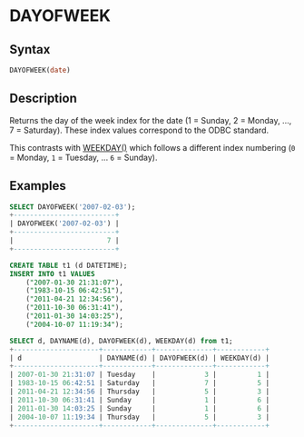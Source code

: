 # DAYOFWEEK

## Syntax

```sql
DAYOFWEEK(date)
```

## Description

Returns the day of the week index for the date (1 = Sunday, 2 = Monday, ..., 7 =
Saturday). These index values correspond to the ODBC standard.

This contrasts with [WEEKDAY()](/built-in-functions/date-time-functions/weekday/) which follows a different index numbering
(`0` = Monday, `1` = Tuesday, ... `6` = Sunday).

## Examples

```sql
SELECT DAYOFWEEK('2007-02-03');
+-------------------------+
| DAYOFWEEK('2007-02-03') |
+-------------------------+
|                       7 |
+-------------------------+
```

```sql
CREATE TABLE t1 (d DATETIME);
INSERT INTO t1 VALUES
    ("2007-01-30 21:31:07"),
    ("1983-10-15 06:42:51"),
    ("2011-04-21 12:34:56"),
    ("2011-10-30 06:31:41"),
    ("2011-01-30 14:03:25"),
    ("2004-10-07 11:19:34");
```

```sql
SELECT d, DAYNAME(d), DAYOFWEEK(d), WEEKDAY(d) from t1;
+---------------------+------------+--------------+------------+
| d                   | DAYNAME(d) | DAYOFWEEK(d) | WEEKDAY(d) |
+---------------------+------------+--------------+------------+
| 2007-01-30 21:31:07 | Tuesday    |            3 |          1 |
| 1983-10-15 06:42:51 | Saturday   |            7 |          5 |
| 2011-04-21 12:34:56 | Thursday   |            5 |          3 |
| 2011-10-30 06:31:41 | Sunday     |            1 |          6 |
| 2011-01-30 14:03:25 | Sunday     |            1 |          6 |
| 2004-10-07 11:19:34 | Thursday   |            5 |          3 |
+---------------------+------------+--------------+------------+
```